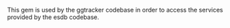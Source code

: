 
This gem is used by the ggtracker codebase in order to access the
services provided by the esdb codebase.
